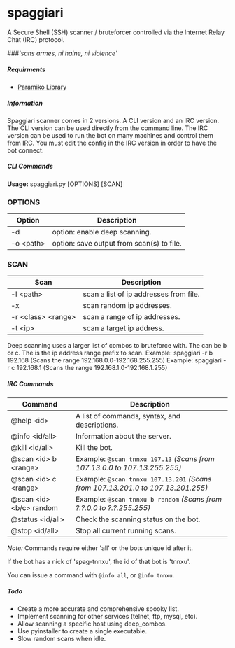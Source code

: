 # spaggiari
A Secure Shell (SSH) scanner / bruteforcer controlled via the Internet Relay Chat (IRC) protocol.

###*'sans armes, ni haine, ni violence'*

##### Requirments
 - [Paramiko Library](http://www.paramiko.org/)
 
##### Information
Spaggiari scanner comes in 2 versions. A CLI version and an IRC version.
The CLI version can be used directly from the command line.
The IRC version can be used to run the bot on many machines and control them from IRC.
You must edit the config in the IRC version in order to have the bot connect.

##### CLI Commands
**Usage:** spaggiari.py [OPTIONS] [SCAN]

### OPTIONS
| Option | Description |
| --- | --- |
| -d | option: enable deep scanning. |
| -o \<path> | option: save output from scan(s) to file. |

### SCAN
| Scan | Description |
| --- | --- |
| -l \<path> | scan a list of ip addresses from file. |
| -x | scan random ip addresses. |
| -r \<class> \<range> | scan a range of ip addresses. |
| -t \<ip> | scan a target ip address. |

Deep scanning uses a larger list of combos to bruteforce with.
The <class> can be b or c. The <range> is the ip address range prefix to scan.
Example: spaggiari -r b 192.168   (Scans the range 192.168.0.0-192.168.255.255)
Example: spaggiari -r c 192.168.1 (Scans the range 192.168.1.0-192.168.1.255)

 
##### IRC Commands
| Command | Description |
| --- | --- |
| @help \<id> | A list of commands, syntax, and descriptions. |
| @info \<id/all> | Information about the server. |
| @kill \<id/all> | Kill the bot. |
| @scan \<id> b \<range> | Example: `@scan tnnxu 107.13` *(Scans from 107.13.0.0   to 107.13.255.255)* |
| @scan \<id> c \<range> | Example: `@scan tnnxu 107.13.201` *(Scans from 107.13.201.0 to 107.13.201.255)* |
| @scan \<id> \<b/c> random | Example: `@scan tnnxu b random` *(Scans from ?.?.0.0 to ?.?.255.255)* |
| @status \<id/all> | Check the scanning status on the bot. |
| @stop \<id/all> | Stop all current running scans. |

*Note:* Commands require either 'all' or the bots unique id after it.

If the bot has a nick of 'spag-tnnxu', the id of that bot is 'tnnxu'.

You can issue a command with `@info all`, or `@info tnnxu`.
 
##### Todo
- Create a more accurate and comprehensive spooky list.
- Implement scanning for other services (telnet, ftp, mysql, etc).
- Allow scanning a specific host using deep_combos.
- Use pyinstaller to create a single executable.
- Slow random scans when idle.
